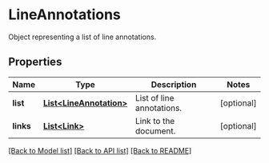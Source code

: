 ﻿
# LineAnnotations
Object representing a list of line annotations.

## Properties
Name | Type | Description | Notes
------------ | ------------- | ------------- | -------------
**list** | [**List&lt;LineAnnotation&gt;**](LineAnnotation.md) | List of line annotations. | [optional]
**links** | [**List&lt;Link&gt;**](Link.md) | Link to the document. | [optional]


[[Back to Model list]](../README.md#documentation-for-models) [[Back to API list]](../README.md#documentation-for-api-endpoints) [[Back to README]](../README.md)


